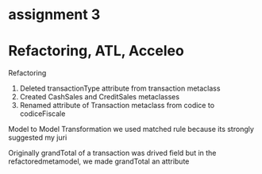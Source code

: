 # assignment 3
# Refactoring, ATL, Acceleo

Refactoring 
1. Deleted transactionType attribute from transaction metaclass
2. Created CashSales and CreditSales metaclasses 
3. Renamed attribute of Transaction metaclass from codice to codiceFiscale

Model to Model Transformation
we used matched rule because its strongly suggested my juri

Originally grandTotal of a transaction was drived field but in the refactoredmetamodel, we made grandTotal an attribute
